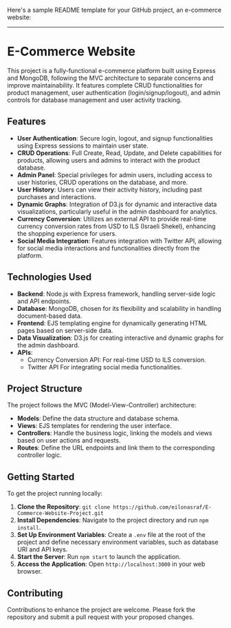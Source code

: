 Here's a sample README template for your GitHub project, an e-commerce website:

---

# E-Commerce Website

This project is a fully-functional e-commerce platform built using Express and MongoDB, following the MVC architecture to separate concerns and improve maintainability. It features complete CRUD functionalities for product management, user authentication (login/signup/logout), and admin controls for database management and user activity tracking.

## Features

- **User Authentication**: Secure login, logout, and signup functionalities using Express sessions to maintain user state.
- **CRUD Operations**: Full Create, Read, Update, and Delete capabilities for products, allowing users and admins to interact with the product database.
- **Admin Panel**: Special privileges for admin users, including access to user histories, CRUD operations on the database, and more.
- **User History**: Users can view their activity history, including past purchases and interactions.
- **Dynamic Graphs**: Integration of D3.js for dynamic and interactive data visualizations, particularly useful in the admin dashboard for analytics.
- **Currency Conversion**: Utilizes an external API to provide real-time currency conversion rates from USD to ILS (Israeli Shekel), enhancing the shopping experience for users.
- **Social Media Integration**: Features integration with Twitter API, allowing for social media interactions and functionalities directly from the platform.

## Technologies Used

- **Backend**: Node.js with Express framework, handling server-side logic and API endpoints.
- **Database**: MongoDB, chosen for its flexibility and scalability in handling document-based data.
- **Frontend**: EJS templating engine for dynamically generating HTML pages based on server-side data.
- **Data Visualization**: D3.js for creating interactive and dynamic graphs for the admin dashboard.
- **APIs**:
  - Currency Conversion API: For real-time USD to ILS conversion.
  - Twitter API For integrating social media functionalities.

## Project Structure

The project follows the MVC (Model-View-Controller) architecture:

- **Models**: Define the data structure and database schema.
- **Views**: EJS templates for rendering the user interface.
- **Controllers**: Handle the business logic, linking the models and views based on user actions and requests.
- **Routes**: Define the URL endpoints and link them to the corresponding controller logic.

## Getting Started

To get the project running locally:

1. **Clone the Repository**: `git clone https://github.com/eilonasraf/E-Commerce-Website-Project.git`
2. **Install Dependencies**: Navigate to the project directory and run `npm install`.
3. **Set Up Environment Variables**: Create a `.env` file at the root of the project and define necessary environment variables, such as database URI and API keys.
4. **Start the Server**: Run `npm start` to launch the application.
5. **Access the Application**: Open `http://localhost:3000` in your web browser.

## Contributing

Contributions to enhance the project are welcome. Please fork the repository and submit a pull request with your proposed changes.
